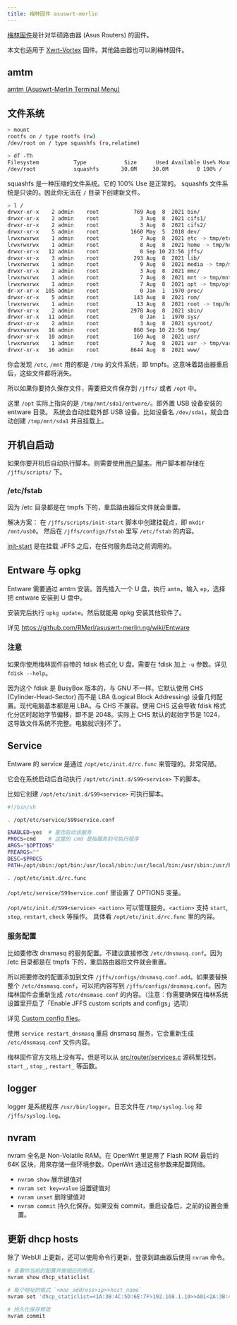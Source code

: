 ```yaml
---
title: 梅林固件 asuswrt-merlin
---
```



[梅林固件](https://www.asuswrt-merlin.net/)是针对华硕路由器 (Asus Routers) 的固件。

本文也适用于 [Xwrt-Vortex](https://xvtx.ru/xwrt/) 固件。其他路由器也可以刷梅林固件。

## amtm

[amtm (Asuswrt-Merlin Terminal Menu)](https://github.com/decoderman/amtm)

## 文件系统

```sh
> mount
rootfs on / type rootfs (rw)
/dev/root on / type squashfs (ro,relatime)

> df -Th
Filesystem           Type            Size      Used Available Use% Mounted on
/dev/root            squashfs       30.0M     30.0M         0 100% /
```

squashfs 是一种压缩的文件系统。它的 100% Use 是正常的。
squashfs 文件系统是只读的。因此你无法在 `/` 目录下创建新文件。

```sh
> l /
drwxr-xr-x    2 admin    root           769 Aug  8  2021 bin/
drwxr-xr-x    2 admin    root             3 Aug  8  2021 cifs1/
drwxr-xr-x    2 admin    root             3 Aug  8  2021 cifs2/
drwxr-xr-x    5 admin    root          1660 May  5  2018 dev/
lrwxrwxrwx    1 admin    root             7 Aug  8  2021 etc -> tmp/etc/
lrwxrwxrwx    1 admin    root             8 Aug  8  2021 home -> tmp/home/
drwxr-xr-x   12 admin    root             0 Sep 10 23:56 jffs/
drwxr-xr-x    3 admin    root           293 Aug  8  2021 lib/
lrwxrwxrwx    1 admin    root             9 Aug  8  2021 media -> tmp/media
drwxr-xr-x    2 admin    root             3 Aug  8  2021 mmc/
lrwxrwxrwx    1 admin    root             7 Aug  8  2021 mnt -> tmp/mnt/
lrwxrwxrwx    1 admin    root             7 Aug  8  2021 opt -> tmp/opt
dr-xr-xr-x  105 admin    root             0 Jan  1  1970 proc/
drwxr-xr-x    5 admin    root           143 Aug  8  2021 rom/
lrwxrwxrwx    1 admin    root            13 Aug  8  2021 root -> tmp/home/root/
drwxr-xr-x    2 admin    root          2978 Aug  8  2021 sbin/
drwxr-xr-x   11 admin    root             0 Jan  1  1970 sys/
drwxr-xr-x    2 admin    root             3 Aug  8  2021 sysroot/
drwxrwxrwx   16 admin    root           860 Sep 10 23:56 tmp/
drwxr-xr-x   10 admin    root           169 Aug  8  2021 usr/
lrwxrwxrwx    1 admin    root             7 Aug  8  2021 var -> tmp/var/
drwxr-xr-x   16 admin    root          8644 Aug  8  2021 www/
```

你会发现 `/etc`, `/mnt` 用的都是 `/tmp` 的文件系统，即 tmpfs。这意味着路由器重启后，这些文件都将消失。

所以如果你要持久保存文件，需要把文件保存到 `/jffs/` 或者 `/opt` 中。

这里 `/opt` 实际上指向的是 `/tmp/mnt/sda1/entware/`。即外置 USB 设备安装的 entware 目录。
系统会自动挂载外部 USB 设备。比如设备名 `/dev/sda1`，就会自动创建 `/tmp/mnt/sda1` 并且挂载上。

## 开机自启动

如果你要开机后自动执行脚本。则需要使用[用户脚本](https://github.com/RMerl/asuswrt-merlin.ng/wiki/User-scripts)。用户脚本都存储在 `/jffs/scripts/` 下。

### /etc/fstab

因为 /etc 目录都是在 tmpfs 下的，重启路由器后文件就会重置。

解决方案：
在 `/jffs/scripts/init-start` 脚本中创建挂载点，即 `mkdir /mnt/usb0`。
然后在 `/jffs/configs/fstab` 里写 `/etc/fstab` 的内容。

[init-start](https://github.com/RMerl/asuswrt-merlin.ng/wiki/User-scripts#init-start) 是在挂载 JFFS 之后，在任何服务启动之前调用的。

## Entware 与 opkg

Entware 需要通过 amtm 安装。首先插入一个 U 盘，执行 `amtm`，输入 `ep`，选择把 entware 安装到 U 盘中。

安装完后执行 `opkg update`。然后就能用 opkg 安装其他软件了。

详见 https://github.com/RMerl/asuswrt-merlin.ng/wiki/Entware

### 注意

如果你使用梅林固件自带的 fdisk 格式化 U 盘。需要在 fdisk 加上 `-u` 参数。详见 `fdisk --help`。

因为这个 fdisk 是 BusyBox 版本的，与 GNU 不一样。它默认使用 CHS (Cylinder-Head-Sector) 而不是 LBA (Logical Block Addressing) 设备几何配置。现代电脑基本都是用 LBA。与 CHS 不兼容。使用 CHS 这会导致 fdisk 格式化分区时起始字节偏移，即不是 2048。实际上 CHS 默认的起始字节是 1024，这导致文件系统不完整。电脑就识别不了。

## Service

Entware 的 service 是通过 `/opt/etc/init.d/rc.func` 来管理的。非常简陋。

它会在系统启动后自动执行 `/opt/etc/init.d/S99<service>` 下的脚本。

比如它创建 `/opt/etc/init.d/S99<service>` 可执行脚本。

```sh
#!/bin/sh

. /opt/etc/service/S99service.conf

ENABLED=yes  # 是否启动该服务
PROCS=cmd    # 这里的 cmd 是指服务的可执行程序
ARGS="$OPTIONS"
PREARGS=""
DESC=$PROCS
PATH=/opt/sbin:/opt/bin:/usr/local/sbin:/usr/local/bin:/usr/sbin:/usr/bin:/sbin:/bin

. /opt/etc/init.d/rc.func
```

`/opt/etc/service/S99service.conf` 里设置了 OPTIONS 变量。

`/opt/etc/init.d/S99<service> <action>` 可以管理服务。`<action>` 支持 `start`, `stop`, `restart`, `check` 等操作。
具体看 `/opt/etc/init.d/rc.func` 里的内容。

### 服务配置

比如要修改 dnsmasq 的服务配置。不建议直接修改 `/etc/dnsmasq.conf`。因为 /etc 目录都是在 tmpfs 下的，重启路由器后文件就会重置。

所以把要修改的配置添加到文件 `/jffs/configs/dnsmasq.conf.add`。如果要替换整个 `/etc/dnsmasq.conf`，可以把内容写到 `/jffs/configs/dnsmasq.conf`。因为梅林固件会重新生成 `/etc/dnsmasq.conf` 的内容。（注意：你需要确保在梅林系统设置里开启了「Enable JFFS custom scripts and configs」选项）

详见 [Custom config files](https://github.com/RMerl/asuswrt-merlin.ng/wiki/Custom-config-files)。

使用 `service restart_dnsmasq` 重启 dnsmasq 服务，它会重新生成 `/etc/dnsmasq.conf` 文件内容。

梅林固件官方文档上没有写。但是可以从 [src/router/services.c](https://github.com/RMerl/asuswrt-merlin/blob/master/release/src/router/rc/services.c) 源码里找到。`start_`, `stop_`, `restart_` 等函数。

## logger

logger 是系统程序 `/usr/bin/logger`。日志文件在 `/tmp/syslog.log` 和 `/jffs/syslog.log`。

## nvram

nvram 全名是 Non-Volatile RAM。在 OpenWrt 里是用了 Flash ROM 最后的 64K 区块，用來存储一些环境参数。OpenWrt 通过这些参数来配置网络。

- `nvram show` 展示键值对
- `nvram set key=value` 设置键值对
- `nvram unset` 删除键值对
- `nvram commit` 持久化保存。如果没有 commit，重启设备后，之前的设置会重置。

## 更新 dhcp hosts

除了 WebUI 上更新，还可以使用命令行更新，登录到路由器后使用 `nvram` 命令。

```sh
# 查看你当前的配置并做相应的修改。
nvram show dhcp_staticlist

# 每个地址的格式 `<mac_address>ip>>host_name`
nvram set 'dhcp_staticlist=<1A:3B:4C:5D:6E:7F>192.168.1.10>>A01<2A:3B:4C:5D:6E:7F>192.168.1.10>>A02'

# 持久化保存修改
nvram commit
```
